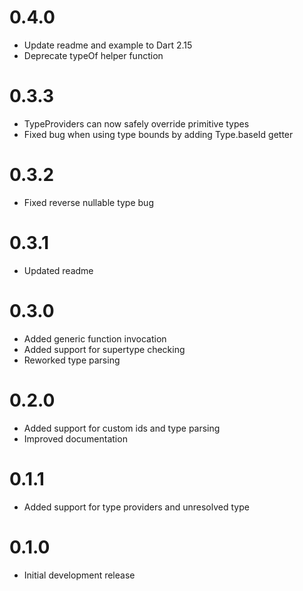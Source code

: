 # 0.4.0

- Update readme and example to Dart 2.15
- Deprecate typeOf helper function

# 0.3.3

- TypeProviders can now safely override primitive types
- Fixed bug when using type bounds by adding Type.baseId getter

# 0.3.2

- Fixed reverse nullable type bug

# 0.3.1

- Updated readme

# 0.3.0

- Added generic function invocation
- Added support for supertype checking
- Reworked type parsing

# 0.2.0

- Added support for custom ids and type parsing
- Improved documentation

# 0.1.1

- Added support for type providers and unresolved type

# 0.1.0

- Initial development release